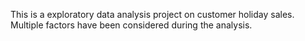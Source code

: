 This is a exploratory data analysis project on customer holiday sales. Multiple factors have been considered during the analysis.
